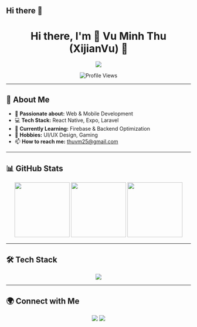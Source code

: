 ## Hi there 👋

<h1 align="center">Hi there, I'm 🚀 Vu Minh Thu (XijianVu) 👋</h1>

<p align="center">
  <img src="https://readme-typing-svg.herokuapp.com?font=Fira+Code&pause=1000&color=38C2FF&width=435&lines=React+Native+Developer;Laravel+Backend+Engineer;Open+Source+Contributor" />
</p>

<p align="center">
  <img src="https://komarev.com/ghpvc/?username=XijianVu&color=blue&style=flat-square" alt="Profile Views" />
</p>

---

## 🚀 About Me  
- 🎯 **Passionate about:** Web & Mobile Development  
- 💻 **Tech Stack:** React Native, Expo, Laravel  
- 🌱 **Currently Learning:** Firebase & Backend Optimization  
- 🎨 **Hobbies:** UI/UX Design, Gaming  
- 📫 **How to reach me:** [thuvm25@gmail.com](mailto:thuvm25@gmail.com)  

---

## 📊 GitHub Stats  
<p align="center">
  <img src="https://github-readme-stats.vercel.app/api?username=XijianVu&show_icons=true&theme=tokyonight" height="150" />
  <img src="https://streak-stats.demolab.com?user=XijianVu&theme=tokyonight" height="150" />
  <img src="https://github-readme-stats.vercel.app/api/top-langs/?username=XijianVu&layout=compact&theme=tokyonight" height="150" />
</p>

---

## 🛠️ Tech Stack  
<p align="center">
  <img src="https://skillicons.dev/icons?i=react,reactnative,expo,tailwind,laravel,php,mysql,firebase,git,github,vscode" />
</p>

---

## 🌍 Connect with Me  
<p align="center">
  <a href="https://www.linkedin.com/in/thu-vu-it/"><img src="https://img.shields.io/badge/LinkedIn-blue?style=for-the-badge&logo=linkedin" /></a>
  <a href="https://github.com/XijianVu"><img src="https://img.shields.io/badge/GitHub-gray?style=for-the-badge&logo=github" /></a>
</p>



<!--
**XijianVu/XijianVu** is a ✨ _special_ ✨ repository because its `README.md` (this file) appears on your GitHub profile.

Here are some ideas to get you started:

- 🔭 I’m currently working on ...
- 🌱 I’m currently learning ...
- 👯 I’m looking to collaborate on ...
- 🤔 I’m looking for help with ...
- 💬 Ask me about ...
- 📫 How to reach me: ...
- 😄 Pronouns: ...
- ⚡ Fun fact: ...
-->

